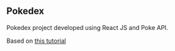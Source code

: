 ## Pokedex

Pokedex project developed using React JS and Poke API.

Based on [this tutorial](https://blog.cloudboost.io/lets-build-a-pokedex-with-react-part-1-e1ba0b9387a7)